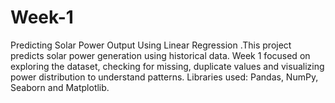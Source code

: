 # Week-1
Predicting Solar Power Output Using Linear Regression .This project predicts solar power generation using historical data. Week 1 focused on exploring the dataset, checking for missing, duplicate values and visualizing power distribution to understand patterns. Libraries used: Pandas, NumPy, Seaborn and Matplotlib.
